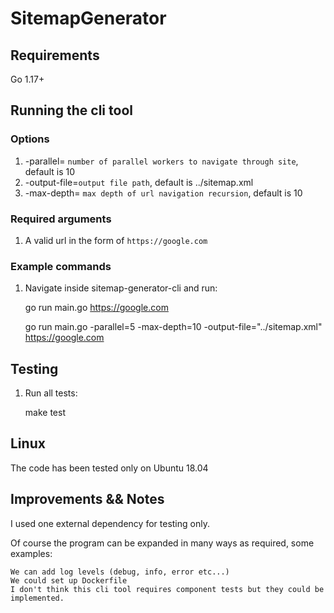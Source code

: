 # SitemapGenerator

## Requirements

Go 1.17+

## Running the cli tool

### Options

1. -parallel= `number of parallel workers to navigate through site`, default is 10
2. -output-file=`output file path`, default is ../sitemap.xml
3. -max-depth= `max depth of url navigation recursion`, default is 10

### Required arguments

1. A valid url in the form of `https://google.com`

### Example commands

1. Navigate inside sitemap-generator-cli and run:

    go run main.go https://google.com

    go run main.go -parallel=5 -max-depth=10 -output-file="../sitemap.xml" https://google.com

## Testing

1. Run all tests:

    make test

## Linux

The code has been tested only on Ubuntu 18.04

## Improvements && Notes

I used one external dependency for testing only.

Of course the program can be expanded in many ways as required, some examples:

    We can add log levels (debug, info, error etc...)
    We could set up Dockerfile
    I don't think this cli tool requires component tests but they could be implemented.
